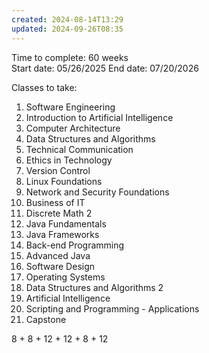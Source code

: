 ```yaml
---
created: 2024-08-14T13:29
updated: 2024-09-26T08:35
---
```

Time to complete: 60 weeks  
Start date: 05/26/2025
End date:  07/20/2026

Classes to take: 
1. Software Engineering  
2. Introduction to Artificial Intelligence 
3. Computer Architecture  
4. Data Structures and Algorithms 
5. Technical Communication
6. Ethics in Technology
7. Version Control
8. Linux Foundations
9. Network and Security Foundations
10. Business of IT
11. Discrete Math 2
12. Java Fundamentals 
13. Java Frameworks
14. Back-end Programming
15. Advanced Java
16. Software Design
17. Operating Systems 
18. Data Structures and Algorithms 2
19. Artificial Intelligence
20. Scripting and Programming - Applications
21. Capstone 


8 + 8 + 12 + 12 + 8 + 12 